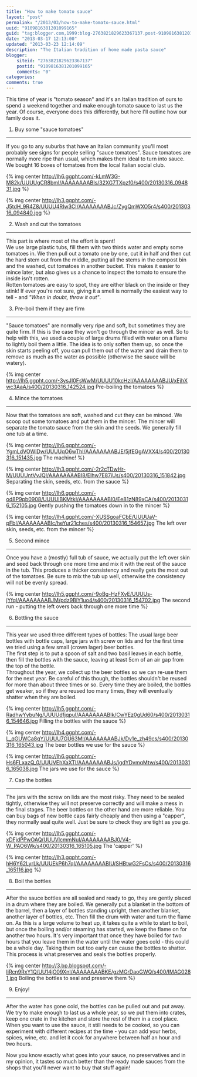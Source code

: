 ```yaml
---
title: "How to make tomato sauce"
layout: "post"
permalink: "/2013/03/how-to-make-tomato-sauce.html"
uuid: "9109816381201099165"
guid: "tag:blogger.com,1999:blog-2763821829623367137.post-9109816381201099165"
date: "2013-03-17 12:13:00"
updated: "2013-03-23 12:14:09"
description: "The Italian tradition of home made pasta sauce"
blogger:
    siteid: "2763821829623367137"
    postid: "9109816381201099165"
    comments: "0"
categories: 
comments: true
---
```


This time of year is "tomato season" and it's an Italian tradition of ours to spend a weekend together and make enough tomato sauce to last us the year. Of course, everyone does this differently, but here I'll outline how our family does it.


1. Buy some "sauce tomatoes"
----------------------------

If you go to any suburbs that have an Italian community you'll most probably see signs for people selling "sauce tomatoes". Sauce tomatoes are normally more ripe than usual, which makes them ideal to turn into sauce. We bought 16 boxes of tomatoes from the local Italian social club.


{% img center http://lh6.ggpht.com/-kLmW3G-M82k/UUUUgCR8bmI/AAAAAAAABIs/32XG7TXpzf0/s400/20130316_094831.jpg %}

{% img center http://lh3.ggpht.com/-J5tdH_9R4Z8/UUUU4RIw3CI/AAAAAAAABJc/ZygQmWXO5r4/s400/20130316_094840.jpg %}


2. Wash and cut the tomatoes
----------------------------

This part is where most of the effort is spent!  
We use large plastic tubs, fill them with two thirds water and empty some tomatoes in. We then pull out a tomato one by one, cut it in half and then cut the hard stem out from the middle, putting all the stems in the compost bin and the washed, cut tomatoes in another bucket. This makes it easier to mince later, but also gives us a chance to inspect the tomato to ensure the inside isn't rotten.  
Rotten tomatoes are easy to spot, they are either black on the inside or they stink! If ever you're not sure, giving it a smell is normally the easiest way to tell - and _"When in doubt, throw it out"_.


3. Pre-boil them if they are firm
---------------------------------

"Sauce tomatoes" are normally very ripe and soft, but sometimes they are quite firm. If this is the case they won't go through the mincer as well. So to help with this, we used a couple of large drums filled with water on a flame to lightly boil them a little. The idea is to only soften them up, so once the skin starts peeling off, you can pull them out of the water and drain them to remove as much as the water as possible (otherwise the sauce will be watery).

{% img center http://lh5.ggpht.com/-3ysJI0FsWwM/UUUU10kcHzI/AAAAAAAABJU/xEjhXwc3AaA/s400/20130316_142524.jpg Pre-boiling the tomatoes %}


4. Mince the tomatoes
---------------------

Now that the tomatoes are soft, washed and cut they can be minced. We scoop out some tomatoes and put them in the mincer. The mincer will separate the tomato sauce from the skin and the seeds. We generally fill one tub at a time.

{% img center http://lh6.ggpht.com/-YgmLdVOWIDw/UUUUqO6wThI/AAAAAAAABJE/5jfEGgAVXX4/s400/20130316_151435.jpg The machine! %}

{% img center http://lh3.ggpht.com/-2r2cTDwHr-M/UUUUntVvJQI/AAAAAAAABI8/Elhw7E87iUs/s400/20130316_151842.jpg Separating the skin, seeds, etc. from the sauce %}

{% img center http://lh6.ggpht.com/-od8P9pb0908/UUUUlBKMtkI/AAAAAAAABI0/Ee81zN89xCA/s400/20130316_152105.jpg Gently pushing the tomatoes down in to the mincer %}

{% img center http://lh4.ggpht.com/-XUSSgoaFCbE/UUUUaV-pFbI/AAAAAAAABIc/heYur21ches/s400/20130316_154657.jpg The left over skin, seeds, etc. from the mincer %}


5. Second mince
---------------

Once you have a (mostly) full tub of sauce, we actually put the left over skin and seed back through one more time and mix it with the rest of the sauce in the tub. This produces a thicker consistency and really gets the most out of the tomatoes. Be sure to mix the tub up well, otherwise the consistency will not be evenly spread.

{% img center http://lh5.ggpht.com/-9oBg-HzFXvE/UUUUs-jYfqI/AAAAAAAABJM/pdz9BiY1uo4/s400/20130316_154702.jpg The second run - putting the left overs back through one more time %}


6. Bottling the sauce
---------------------

This year we used three different types of bottles: The usual large beer bottles with bottle caps, large jars with screw on lids and for the first time we tried using a few small (crown lager) beer bottles.  
The first step is to put a spoon of salt and two basil leaves in each bottle, then fill the bottles with the sauce, leaving at least 5cm of an air gap from the top of the bottle.  
Throughout the year, we collect up the beer bottles so we can re-use them for the next year. Be careful of this though, the bottles shouldn't be reused for more than about three times or so. Every time they are boiled, the bottles get weaker, so if they are reused too many times, they will eventually shatter when they are boiled.

{% img center http://lh5.ggpht.com/-RadhwYybuNg/UUUUdfjqpuI/AAAAAAAABIk/CwYEz0gUd60/s400/20130316_154646.jpg Filling the bottles with the sauce %}

{% img center http://lh4.ggpht.com/-L_qGUWCa8qY/UUUU7GU63MI/AAAAAAAABJk/Dv1e_zh49cs/s400/20130316_165043.jpg The beer bottles we use for the sauce %}

{% img center http://lh6.ggpht.com/-Hs6FLxazQ_0/UUUVEhXaXTI/AAAAAAAABJs/igdYDvmqMtw/s400/20130316_165038.jpg The jars we use for the sauce %}


7. Cap the bottles
------------------

The jars with the screw on lids are the most risky. They need to be sealed tightly, otherwise they will not preserve correctly and will make a mess in the final stages. The beer bottles on the other hand are more reliable. You can buy bags of new bottle caps fairly cheaply and then using a "capper", they normally seal quite well. Just be sure to check they are tight as you go.

{% img center http://lh5.ggpht.com/-xDFjdPPwOAQ/UUUVIcmmNuI/AAAAAAAABJ0/V4-W_PAO6Wk/s400/20130316_165105.jpg The 'capper' %}

{% img center http://lh3.ggpht.com/-hH6Y62LyrLk/UUUEkP6h7qI/AAAAAAAABIU/SHBtwG2FsCs/s400/20130316_165116.jpg %}


8. Boil the bottles
-------------------

After the sauce bottles are all sealed and ready to go, they are gently placed in a drum where they are boiled. We generally put a blanket in the bottom of the barrel, then a layer of bottles standing upright, then another blanket, another layer of bottles, etc. Then fill the drum with water and turn the flame on. As this is a large volume to heat up, it takes quite a while to start to boil, but once the boiling and/or steaming has started, we keep the flame on for another two hours. It's very important that once they have boiled for two hours that you leave them in the water until the water goes cold - this could be a whole day. Taking them out too early can cause the bottles to shatter.  
This process is what preserves and seals the bottles properly.

{% img center http://3.bp.blogspot.com/-IiRcn9RxY1Q/UU14jO09XnI/AAAAAAAABKE/gzMGrDaoGWQ/s400/IMAG0281.jpg Boiling the bottles to seal and preserve them %}


9. Enjoy!
---------

After the water has gone cold, the bottles can be pulled out and put away. We try to make enough to last us a whole year, so we put them into crates, keep one crate in the kitchen and store the rest of them in a cool place.  
When you want to use the sauce, it still needs to be cooked, so you can experiment with different recipes at the time - you can add your herbs, spices, wine, etc. and let it cook for anywhere between half an hour and two hours.

Now you know exactly what goes into your sauce, no preservatives and in my opinion, it tastes so much better than the ready made sauces from the shops that you'll never want to buy that stuff again!
